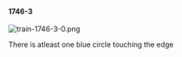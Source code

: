 #### 1746-3
![train-1746-3-0.png](https://github.com/lil-lab/nlvr/raw/master/nlvr/train/images/24/train-1746-3-0.png "train-1746-3-0.png")

There is atleast one blue circle touching the edge